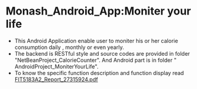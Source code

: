 # Monash_Android_App:Moniter your life
- This Android Application enable user to moniter his or her calorie consumption daily , monthly or even yearly. 
- The backend is RESTful style and source codes are provided in folder "NetBeanProject_CalorieCounter". And Android part is in folder " 	AndroidProject_MoniterYourLife".
- To know the specific function description and function display read [FIT5183A2_Report_27315924.pdf](https://github.com/Lynn628/Monash_Android_App/blob/master/FIT5183A2_Report_27315924.pdf)
